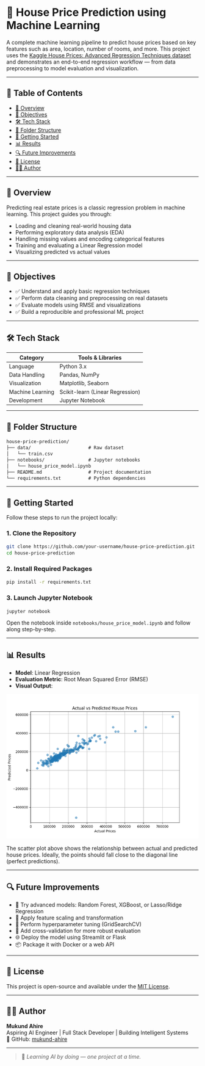 # 🏡 House Price Prediction using Machine Learning

A complete machine learning pipeline to predict house prices based on key features such as area, location, number of rooms, and more. This project uses the [Kaggle House Prices: Advanced Regression Techniques dataset](https://www.kaggle.com/c/house-prices-advanced-regression-techniques) and demonstrates an end-to-end regression workflow — from data preprocessing to model evaluation and visualization.

---

## 📌 Table of Contents

- [📍 Overview](#-overview)
- [🎯 Objectives](#-objectives)
- [🛠️ Tech Stack](#-tech-stack)
- [📁 Folder Structure](#-folder-structure)
- [🚀 Getting Started](#-getting-started)
- [📊 Results](#-results)
- [🔍 Future Improvements](#-future-improvements)
- [📄 License](#-license)
- [🙋‍♂️ Author](#-author)

---

## 📍 Overview

Predicting real estate prices is a classic regression problem in machine learning. This project guides you through:
- Loading and cleaning real-world housing data
- Performing exploratory data analysis (EDA)
- Handling missing values and encoding categorical features
- Training and evaluating a Linear Regression model
- Visualizing predicted vs actual values

---

## 🎯 Objectives

- ✅ Understand and apply basic regression techniques
- ✅ Perform data cleaning and preprocessing on real datasets
- ✅ Evaluate models using RMSE and visualizations
- ✅ Build a reproducible and professional ML project

---

## 🛠️ Tech Stack

| Category       | Tools & Libraries                          |
|----------------|--------------------------------------------|
| Language        | Python 3.x                                 |
| Data Handling   | Pandas, NumPy                              |
| Visualization   | Matplotlib, Seaborn                        |
| Machine Learning| Scikit-learn (Linear Regression)           |
| Development     | Jupyter Notebook                           |

---

## 📁 Folder Structure

```
house-price-prediction/
├── data/                     # Raw dataset
│   └── train.csv
├── notebooks/                # Jupyter notebooks
│   └── house_price_model.ipynb
├── README.md                 # Project documentation
└── requirements.txt          # Python dependencies
```

---

## 🚀 Getting Started

Follow these steps to run the project locally:

### 1. Clone the Repository

```bash
git clone https://github.com/your-username/house-price-prediction.git
cd house-price-prediction
```

### 2. Install Required Packages

```bash
pip install -r requirements.txt
```

### 3. Launch Jupyter Notebook

```bash
jupyter notebook
```

Open the notebook inside `notebooks/house_price_model.ipynb` and follow along step-by-step.

---

## 📊 Results

- **Model**: Linear Regression
- **Evaluation Metric**: Root Mean Squared Error (RMSE)
- **Visual Output**:

<p align="center">
  <img src="images/actual_vs_predicted.png" alt="Actual vs Predicted Plot" />
</p>

The scatter plot above shows the relationship between actual and predicted house prices. Ideally, the points should fall close to the diagonal line (perfect predictions).

---

## 🔍 Future Improvements

- 🔁 Try advanced models: Random Forest, XGBoost, or Lasso/Ridge Regression
- 🧪 Apply feature scaling and transformation
- 🎯 Perform hyperparameter tuning (GridSearchCV)
- 🧩 Add cross-validation for more robust evaluation
- 🌐 Deploy the model using Streamlit or Flask
- 📦 Package it with Docker or a web API

---

## 📄 License

This project is open-source and available under the [MIT License](LICENSE).

---

## 🙋‍♂️ Author

**Mukund Ahire**  
Aspiring AI Engineer | Full Stack Developer | Building Intelligent Systems  
🔗 GitHub: [mukund-ahire](https://github.com/mukund-ahire)

---

> 🚀 *Learning AI by doing — one project at a time.*